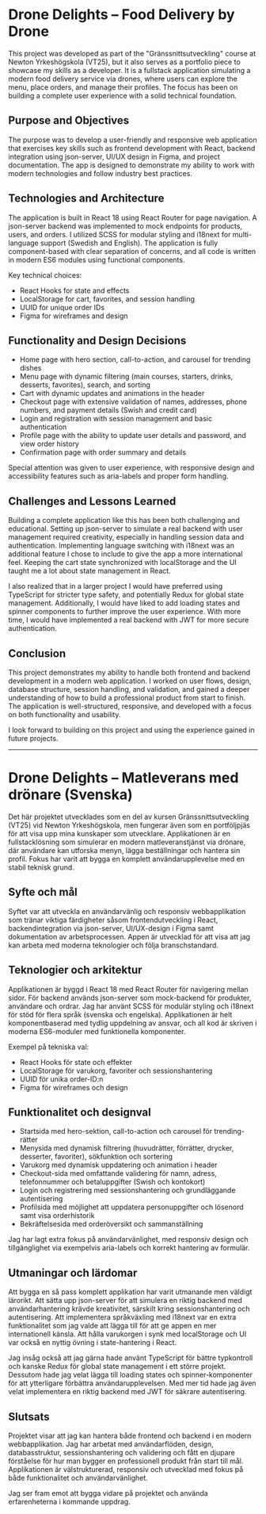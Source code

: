 # Drone Delights – Food Delivery by Drone

This project was developed as part of the "Gränssnittsutveckling" course at Newton Yrkeshögskola (VT25), but it also serves as a portfolio piece to showcase my skills as a developer. It is a fullstack application simulating a modern food delivery service via drones, where users can explore the menu, place orders, and manage their profiles. The focus has been on building a complete user experience with a solid technical foundation.

## Purpose and Objectives

The purpose was to develop a user-friendly and responsive web application that exercises key skills such as frontend development with React, backend integration using json-server, UI/UX design in Figma, and project documentation. The app is designed to demonstrate my ability to work with modern technologies and follow industry best practices.

## Technologies and Architecture

The application is built in React 18 using React Router for page navigation. A json-server backend was implemented to mock endpoints for products, users, and orders. I utilized SCSS for modular styling and i18next for multi-language support (Swedish and English). The application is fully component-based with clear separation of concerns, and all code is written in modern ES6 modules using functional components.

Key technical choices:
- React Hooks for state and effects
- LocalStorage for cart, favorites, and session handling
- UUID for unique order IDs
- Figma for wireframes and design

## Functionality and Design Decisions

- Home page with hero section, call-to-action, and carousel for trending dishes
- Menu page with dynamic filtering (main courses, starters, drinks, desserts, favorites), search, and sorting
- Cart with dynamic updates and animations in the header
- Checkout page with extensive validation of names, addresses, phone numbers, and payment details (Swish and credit card)
- Login and registration with session management and basic authentication
- Profile page with the ability to update user details and password, and view order history
- Confirmation page with order summary and details

Special attention was given to user experience, with responsive design and accessibility features such as aria-labels and proper form handling.

## Challenges and Lessons Learned

Building a complete application like this has been both challenging and educational. Setting up json-server to simulate a real backend with user management required creativity, especially in handling session data and authentication. Implementing language switching with i18next was an additional feature I chose to include to give the app a more international feel. Keeping the cart state synchronized with localStorage and the UI taught me a lot about state management in React.

I also realized that in a larger project I would have preferred using TypeScript for stricter type safety, and potentially Redux for global state management. Additionally, I would have liked to add loading states and spinner components to further improve the user experience. With more time, I would have implemented a real backend with JWT for more secure authentication.

## Conclusion

This project demonstrates my ability to handle both frontend and backend development in a modern web application. I worked on user flows, design, database structure, session handling, and validation, and gained a deeper understanding of how to build a professional product from start to finish. The application is well-structured, responsive, and developed with a focus on both functionality and usability.

I look forward to building on this project and using the experience gained in future projects.

---

# Drone Delights – Matleverans med drönare (Svenska)

Det här projektet utvecklades som en del av kursen Gränssnittsutveckling (VT25) vid Newton Yrkeshögskola, men fungerar även som en portföljpjäs för att visa upp mina kunskaper som utvecklare. Applikationen är en fullstacklösning som simulerar en modern matleveranstjänst via drönare, där användare kan utforska menyn, lägga beställningar och hantera sin profil. Fokus har varit att bygga en komplett användarupplevelse med en stabil teknisk grund.

## Syfte och mål

Syftet var att utveckla en användarvänlig och responsiv webbapplikation som tränar viktiga färdigheter såsom frontendutveckling i React, backendintegration via json-server, UI/UX-design i Figma samt dokumentation av arbetsprocessen. Appen är utvecklad för att visa att jag kan arbeta med moderna teknologier och följa branschstandard.

## Teknologier och arkitektur

Applikationen är byggd i React 18 med React Router för navigering mellan sidor. För backend används json-server som mock-backend för produkter, användare och ordrar. Jag har använt SCSS för modulär styling och i18next för stöd för flera språk (svenska och engelska). Applikationen är helt komponentbaserad med tydlig uppdelning av ansvar, och all kod är skriven i moderna ES6-moduler med funktionella komponenter.

Exempel på tekniska val:
- React Hooks för state och effekter
- LocalStorage för varukorg, favoriter och sessionshantering
- UUID för unika order-ID:n
- Figma för wireframes och design

## Funktionalitet och designval

- Startsida med hero-sektion, call-to-action och carousel för trending-rätter
- Menysida med dynamisk filtrering (huvudrätter, förrätter, drycker, desserter, favoriter), sökfunktion och sortering
- Varukorg med dynamisk uppdatering och animation i header
- Checkout-sida med omfattande validering för namn, adress, telefonnummer och betaluppgifter (Swish och kontokort)
- Login och registrering med sessionshantering och grundläggande autentisering
- Profilsida med möjlighet att uppdatera personuppgifter och lösenord samt visa orderhistorik
- Bekräftelsesida med orderöversikt och sammanställning

Jag har lagt extra fokus på användarvänlighet, med responsiv design och tillgänglighet via exempelvis aria-labels och korrekt hantering av formulär.

## Utmaningar och lärdomar

Att bygga en så pass komplett applikation har varit utmanande men väldigt lärorikt. Att sätta upp json-server för att simulera en riktig backend med användarhantering krävde kreativitet, särskilt kring sessionshantering och autentisering. Att implementera språkväxling med i18next var en extra funktionalitet som jag valde att lägga till för att ge appen en mer internationell känsla. Att hålla varukorgen i synk med localStorage och UI var också en nyttig övning i state-hantering i React.

Jag insåg också att jag gärna hade använt TypeScript för bättre typkontroll och kanske Redux för global state management i ett större projekt. Dessutom hade jag velat lägga till loading states och spinner-komponenter för att ytterligare förbättra användarupplevelsen. Med mer tid hade jag även velat implementera en riktig backend med JWT för säkrare autentisering.

## Slutsats

Projektet visar att jag kan hantera både frontend och backend i en modern webbapplikation. Jag har arbetat med användarflöden, design, databasstruktur, sessionshantering och validering och fått en djupare förståelse för hur man bygger en professionell produkt från start till mål. Applikationen är välstrukturerad, responsiv och utvecklad med fokus på både funktionalitet och användarvänlighet.

Jag ser fram emot att bygga vidare på projektet och använda erfarenheterna i kommande uppdrag.
